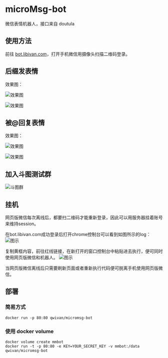 # microMsg-bot
微信表情机器人，接口来自 doutula

## 使用方法
前往 [bot.libivan.com](http://bot.libivan.com)，打开手机微信用摄像头扫描二维码登录。

## 后缀发表情
效果图：

![效果图](https://user-images.githubusercontent.com/7613160/30426397-790f14da-997e-11e7-8738-bb066fea77d6.png)

![效果图](https://user-images.githubusercontent.com/7613160/30423776-7a3519de-9976-11e7-81c2-5512fb906994.png)

## 被@回复表情
效果图：

![效果图](https://user-images.githubusercontent.com/7613160/30422855-b83876c0-9973-11e7-8a95-aefa4a0669b0.png)

![效果图](https://user-images.githubusercontent.com/7613160/30422854-b8371384-9973-11e7-97d4-f9f6cdb29496.png)

## 加入斗图测试群
![斗图群](https://github-production-user-asset-6210df.s3.amazonaws.com/7613160/30469351-5f5970fe-9a22-11e7-8c93-4ff03cd496de.png)

## 挂机
网页版微信每次离线后，都要扫二维码才能重新登录，因此可以用服务器挂着账号来维持session。

在bot.libivan.com成功登录后打开chrome控制台可以看到如图所示的log：
![图示](https://user-images.githubusercontent.com/7613160/30424325-2a5e5b12-9978-11e7-8042-8e1f4298ab55.png)

复制黄框内容，前往红线链接，在新打开的窗口控制台中粘贴进去执行，便可同时使用网页版微信和机器人。
![图示](https://user-images.githubusercontent.com/7613160/30424548-da97d562-9978-11e7-9c65-48680a4cf9cd.png)

当网页版微信离线后只需要刷新页面或者重新执行代码便可脱离手机使用网页版微信。

## 部署

### 简易方式
```
docker run -p 80:80 qwivan/micromsg-bot
```

### 使用 docker volume
```
docker volume create mmbot
docker run -t -p 80:80 -e KEY=YOUR_SECRET_KEY -v mmbot:/data qwivan/micromsg-bot
```
